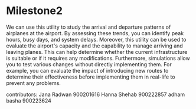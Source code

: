 # Milestone2
We can use this utility to study the arrival and departure patterns of airplanes at the airport. By assessing these trends, you can identify peak hours, busy days, and system delays. Moreover, this utility can be used to evaluate the airport's capacity and the capability to manage arriving and leaving planes. This can help determine whether the current infrastructure is suitable or if it requires any modifications. Furthermore, simulations allow you to test various changes without directly implementing them. For example, you can evaluate the impact of introducing new routes to determine their effectiveness before implementing them in real-life to prevent any problems.

contributors: 
Jana Radwan 900201616 
Hanna Shehab 900222857
adham basha 900223624 
